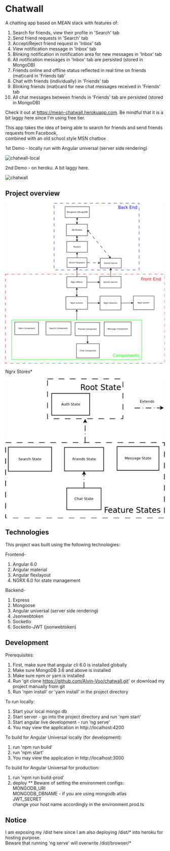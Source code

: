# Chatwall

A chatting app based on MEAN stack with features of:

1. Search for friends, view their profile in 'Search' tab
2. Send friend requests in 'Search' tab
3. Accept/Reject friend request in 'Inbox' tab
4. View notification message in 'Inbox' tab
5. Blinking notification in notification area for new messages in 'Inbox' tab
6. All notification messages in 'Inbox' tab are persisted (stored in MongoDB)
7. Friends online and offline status reflected in real time on friends (mat)card in 'Friends tab'
8. Chat with friends (individually) in 'Friends' tab
9. Blinking friends (mat)card for new chat messages received in 'Friends' tab
10. All chat messages between friends in 'Friends' tab are persisted (stored in MongoDB)

Check it out at https://mean-chatwall.herokuapp.com. Be mindful that it is a bit laggy here since I'm using free tier.  

This app takes the idea of being able to search for friends and send friends requests from Facebook,  
combined with an old school style MSN chatbox  

1st Demo - locally run with Angular universal (server side rendering)

![chatwall-local](https://github.com/Alvin-Voo/chatwall/blob/master/demo0.gif "chatwall-local")

2nd Demo - on heroku. A bit laggy here.

![chatwall](https://github.com/Alvin-Voo/chatwall/blob/master/demo1.gif "chatwall")

## Project overview

![project_overview](https://github.com/Alvin-Voo/chatwall/blob/master/project_overview.png "project_overview")

Ngrx Stores*

![ngrx_stores](https://github.com/Alvin-Voo/chatwall/blob/master/ngrx_stores.png "ngrx_stores")

## Technologies

This project was built using the following technologies:

Frontend-
1. Angular 6.0
2. Angular material
3. Angular flexlayout
4. NGRX 6.0 for state management

Backend-
1. Express
2. Mongoose
3. Angular universal (server side rendering)
4. Jsonwebtoken
5. SocketIo
6. SocketIo-JWT (jsonwebtoken)

## Development

Prerequisites:
1. First, make sure that angular cli 6.0 is installed globally
2. Make sure MongoDB 3.6 and above is installed
3. Make sure npm or yarn is installed
4. Run 'git clone https://github.com/Alvin-Voo/chatwall.git' or download my project manually from git
5. Run 'npm install' or 'yarn install' in the project directory

To run locally:
1. Start your local mongo db
2. Start server - go into the project directory and run 'npm start'
3. Start angular live development - run 'ng serve'
4. You may view the application in http://localhost:4200

To build for Angular Universal locally (for development):
1. run 'npm run build'
2. run 'npm start'
3. You may view the application in http://localhost:3000

To build for Angular Universal for production:
1. run 'npm run build-prod'
2. deploy
   ** Beware of setting the environment configs:  
   MONGODB_URI  
   MONGODB_DBNAME - if you are using mongodb atlas  
   JWT_SECRET  
   change your host name accordingly in the environment.prod.ts  

## Notice

I am exposing my /dist here since I am also deploying /dist/* into heroku for hosting purpose.  
Beware that running 'ng serve' will overwrite /dist/browser/*  
